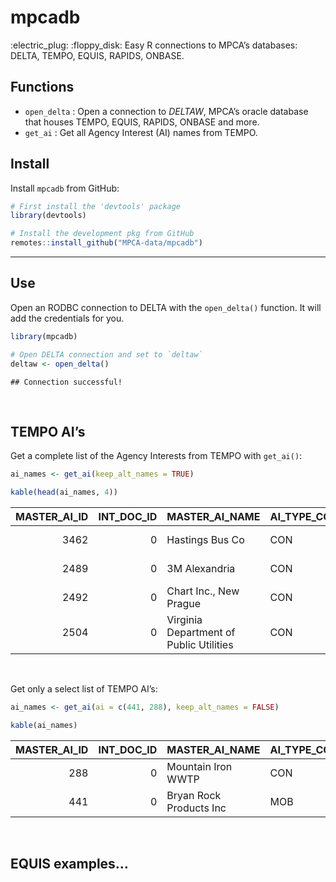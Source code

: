 
# mpcadb

:electric\_plug: :floppy\_disk: Easy R connections to MPCA’s databases:
DELTA, TEMPO, EQUIS, RAPIDS, ONBASE.

## Functions

  - `open_delta` : Open a connection to *DELTAW*, MPCA’s oracle database
    that houses TEMPO, EQUIS, RAPIDS, ONBASE and more.
  - `get_ai` : Get all Agency Interest (AI) names from TEMPO.

## Install

Install `mpcadb` from GitHub:

``` r
# First install the 'devtools' package
library(devtools)

# Install the development pkg from GitHub
remotes::install_github("MPCA-data/mpcadb")
```

-----

## Use

Open an RODBC connection to DELTA with the `open_delta()` function. It
will add the credentials for you.

``` r
library(mpcadb)

# Open DELTA connection and set to `deltaw`
deltaw <- open_delta()
```

    ## Connection successful!

<br>

## TEMPO AI’s

Get a complete list of the Agency Interests from TEMPO with `get_ai()`:

``` r
ai_names <- get_ai(keep_alt_names = TRUE)

kable(head(ai_names, 4))
```

| MASTER\_AI\_ID | INT\_DOC\_ID | MASTER\_AI\_NAME                        | AI\_TYPE\_CODE | START\_DATE         | END\_DATE | ALTERNATE\_RECORD\_SEQUENCE | USER\_GROUP\_ID | ALTERNATE\_AI\_ID | ALTERNATE\_AI\_NAME                     | ALTERNATE\_AI\_TYPE\_CODE | START\_DATE\_ALT    | END\_DATE\_ALT | COMMENTS | PROGRAM\_CODE |
| -------------: | -----------: | :-------------------------------------- | :------------- | :------------------ | :-------- | --------------------------: | :-------------- | :---------------- | :-------------------------------------- | :------------------------ | :------------------ | :------------- | :------- | :------------ |
|           3462 |            0 | Hastings Bus Co                         | CON            | 1992-07-23 19:11:05 | NA        |                           1 | HW+             | MND981784622      | Hastings Bus Co                         | CON                       | 1999-07-28 14:25:32 | NA             | NA       | HW            |
|           2489 |            0 | 3M Alexandria                           | CON            | 1992-09-29 00:00:00 | NA        |                           1 | AQ+             | 04100003          | 3M - Alexandria                         | CON                       | 1995-07-11 10:21:24 | NA             | NA       | AQ            |
|           2492 |            0 | Chart Inc., New Prague                  | CON            | 1992-09-17 00:00:00 | NA        |                           1 | IS+             | MNR0539M2         | Chart Inc., New Prague                  | CON                       | 2014-09-22 11:57:53 | NA             | NA       | IS            |
|           2504 |            0 | Virginia Department of Public Utilities | CON            | 1995-07-07 09:28:44 | NA        |                           1 | AQ+             | 13700028          | Virginia Department of Public Utilities | CON                       | 1995-07-07 09:28:44 | NA             | NA       | AQ            |

<br>

Get only a select list of TEMPO AI’s:

``` r
ai_names <- get_ai(ai = c(441, 288), keep_alt_names = FALSE)

kable(ai_names)
```

| MASTER\_AI\_ID | INT\_DOC\_ID | MASTER\_AI\_NAME        | AI\_TYPE\_CODE | START\_DATE         | END\_DATE |
| -------------: | -----------: | :---------------------- | :------------- | :------------------ | :-------- |
|            288 |            0 | Mountain Iron WWTP      | CON            | 1991-12-05 00:00:00 | NA        |
|            441 |            0 | Bryan Rock Products Inc | MOB            | 1993-06-23 09:45:05 | NA        |

<br>

## EQUIS examples…

<br>
